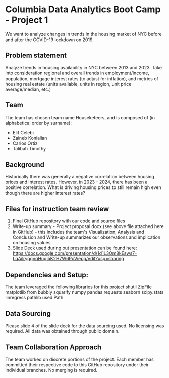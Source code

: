 # Columbia Data Analytics Boot Camp - Project 1
We want to analyze changes in trends in the housing market of NYC before and
after the COVID-19 lockdown on 2019.
## Problem statement
Analyze trends in housing availability in NYC between 2013 and 2023.  Take into
consideration regional and overall trends in employment/income, population,
mortgage interest rates (to adjust for inflation), and metrics of housing real
estate (units available, units in region, unit price average/median, etc.)
## Team
The team has chosen team name Houseketeers, and is composed of (in alphabetical
order by surname):
* Elif Celebi
* Zaineb Konialian
* Carlos Ortiz
* Talibah Timothy
  
## Background
Historically there was generally a negative correlation between housing prices
and interest rates.  However, in 2023 - 2024, there has been a positive
correlation.  What is driving housing prices to still remain high even though
there are higher interest rates?

## Files for instruction team review
1. Final GitHub repository with our code and source files
2. Write-up summary - Project proposal.docx (see above file attached here in GitHub) - this includes the team's Visualization, Analysis and Conclusion and Write-up summarizes our observations and implication on housing values.
3. Slide Deck used during out presentation can be found here: https://docs.google.com/presentation/d/1d1L3Om8kEsws7-LqAilryggnqHugl5K2H7W6PoViepg/edit?usp=sharing

## Dependencies and Setup: 
The team leveraged the following libraries for this project
shutil
ZipFile
matplotlib
from bubbly
squarify
numpy
pandas 
requests
seaborn
scipy.stats
linregress
pathlib used Path

## Data Sourcing
Please slide 4 of the slide deck for the data sourcing used. 
No licensing was required. All data was obtained through public domain.

## Team Collaboration Approach
The team worked on discrete portions of the project. Each member has committed their respective code to this GitHub repository under their individual branches. No merging is required.   
